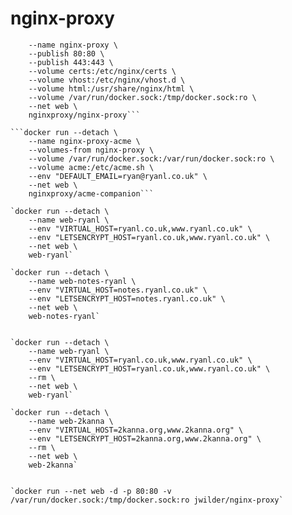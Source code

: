 # nginx-proxy

```docker run --detach \
    --name nginx-proxy \
    --publish 80:80 \
    --publish 443:443 \
    --volume certs:/etc/nginx/certs \
    --volume vhost:/etc/nginx/vhost.d \
    --volume html:/usr/share/nginx/html \
    --volume /var/run/docker.sock:/tmp/docker.sock:ro \
    --net web \
    nginxproxy/nginx-proxy```

```docker run --detach \
    --name nginx-proxy-acme \
    --volumes-from nginx-proxy \
    --volume /var/run/docker.sock:/var/run/docker.sock:ro \
    --volume acme:/etc/acme.sh \
    --env "DEFAULT_EMAIL=ryan@ryanl.co.uk" \
    --net web \
    nginxproxy/acme-companion```

`docker run --detach \
    --name web-ryanl \
    --env "VIRTUAL_HOST=ryanl.co.uk,www.ryanl.co.uk" \
    --env "LETSENCRYPT_HOST=ryanl.co.uk,www.ryanl.co.uk" \
    --net web \
    web-ryanl`

`docker run --detach \
    --name web-notes-ryanl \
    --env "VIRTUAL_HOST=notes.ryanl.co.uk" \
    --env "LETSENCRYPT_HOST=notes.ryanl.co.uk" \
    --net web \
    web-notes-ryanl`


`docker run --detach \
    --name web-ryanl \
    --env "VIRTUAL_HOST=ryanl.co.uk,www.ryanl.co.uk" \
    --env "LETSENCRYPT_HOST=ryanl.co.uk,www.ryanl.co.uk" \
    --rm \
    --net web \
    web-ryanl`

`docker run --detach \
    --name web-2kanna \
    --env "VIRTUAL_HOST=2kanna.org,www.2kanna.org" \
    --env "LETSENCRYPT_HOST=2kanna.org,www.2kanna.org" \
    --rm \
    --net web \
    web-2kanna`


`docker run --net web -d -p 80:80 -v /var/run/docker.sock:/tmp/docker.sock:ro jwilder/nginx-proxy`
